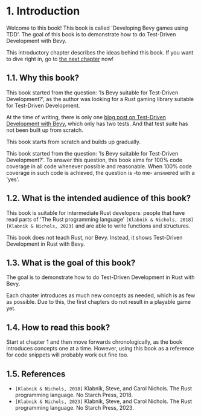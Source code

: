# 1. Introduction

Welcome to this book!
This book is called 'Developing Bevy games using TDD'.
The goal of this book is to demonstrate how to do Test-Driven Development
with Bevy.

This introductory chapter describes the ideas behind this book.
If you want to dive right in, go to [the next chapter](../misc/basic_introduction.md) now!

## 1.1. Why this book?

This book started from the question:
'Is Bevy suitable for Test-Driven Development?',
as the author was looking for a Rust gaming library
suitable for Test-Driven Development.

At the time of writing, there is only one
[blog post on Test-Driven Development with Bevy](https://edgardocarreras.com/blog/tdd-in-rust-game-engine-bevy/),
which only has two tests. And that test suite has not been
built up from scratch.

This book starts from scratch and builds up gradually.

This book started from the question: 'Is Bevy suitable for Test-Driven
Development?'. To answer this question,
this book aims for 100% code coverage
in all code whenever possible and reasonable.
When 100% code coverage in such code is achieved,
the question is -to me- answered with a 'yes'.

## 1.2. What is the intended audience of this book?

This book is suitable for intermediate Rust developers: people that have
read parts of 'The Rust programming language'
`[Klabnik & Nichols, 2018][Klabnik & Nichols, 2023]`
and are able to write functions and structures.

This book does not teach Rust, nor Bevy.
Instead, it shows Test-Driven Development in Rust with Bevy.

## 1.3. What is the goal of this book?

The goal is to demonstrate how to do Test-Driven Development
in Rust with Bevy.

Each chapter introduces as much new concepts as needed,
which is as few as possible.
Due to this, the first chapters do not result in a playable game yet.

## 1.4. How to read this book?

Start at chapter 1 and then move
forwards chronologically,
as the book introduces concepts one at a time.
However, using this book as a reference for code snippets will
probably work out fine too.

## 1.5. References

- `[Klabnik & Nichols, 2018]` Klabnik, Steve, and Carol Nichols.
  The Rust programming language. No Starch Press, 2018.
- `[Klabnik & Nichols, 2023]` Klabnik, Steve, and Carol Nichols.
  The Rust programming language. No Starch Press, 2023.

